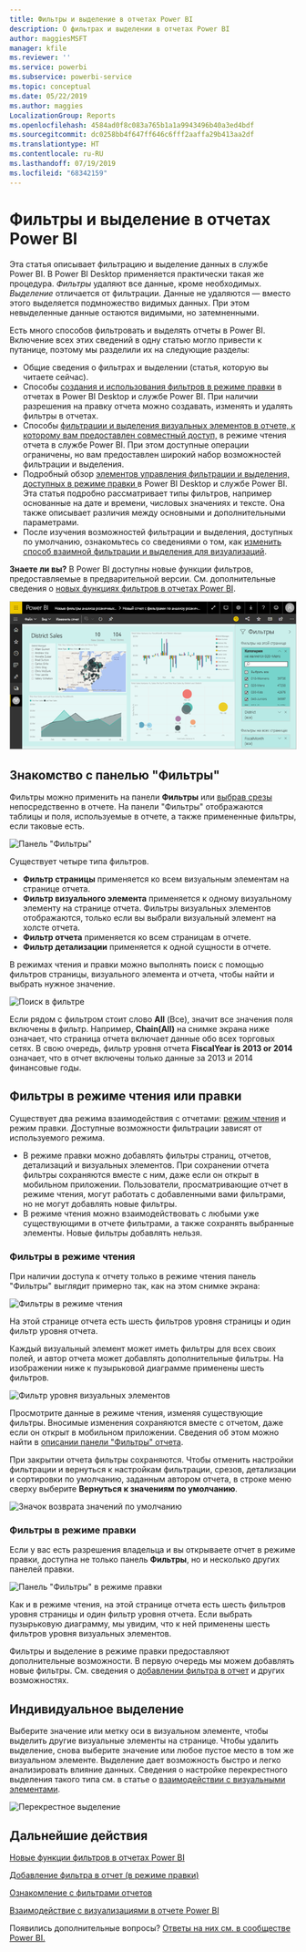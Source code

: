 ```yaml
---
title: Фильтры и выделение в отчетах Power BI
description: О фильтрах и выделении в отчетах Power BI
author: maggiesMSFT
manager: kfile
ms.reviewer: ''
ms.service: powerbi
ms.subservice: powerbi-service
ms.topic: conceptual
ms.date: 05/22/2019
ms.author: maggies
LocalizationGroup: Reports
ms.openlocfilehash: 4584ad0f8c083a765b1a1a9943496b40a3ed4bdf
ms.sourcegitcommit: dc0258bb4f647ff646c6fff2aaffa29b413aa2df
ms.translationtype: HT
ms.contentlocale: ru-RU
ms.lasthandoff: 07/19/2019
ms.locfileid: "68342159"
---
```

# <a name="filters-and-highlighting-in-power-bi-reports"></a>Фильтры и выделение в отчетах Power BI
 Эта статья описывает фильтрацию и выделение данных в службе Power BI. В Power BI Desktop применяется практически такая же процедура. *Фильтры* удаляют все данные, кроме необходимых. *Выделение* отличается от фильтрации. Данные не удаляются — вместо этого выделяется подмножество видимых данных. При этом невыделенные данные остаются видимыми, но затемненными.

Есть много способов фильтровать и выделять отчеты в Power BI. Включение всех этих сведений в одну статью могло привести к путанице, поэтому мы разделили их на следующие разделы:

* Общие сведения о фильтрах и выделении (статья, которую вы читаете сейчас).
* Способы [создания и использования фильтров в режиме правки](power-bi-report-add-filter.md) в отчетах в Power BI Desktop и службе Power BI. При наличии разрешения на правку отчета можно создавать, изменять и удалять фильтры в отчетах.
* Способы [фильтрации и выделения визуальных элементов в отчете, к которому вам предоставлен совместный доступ,](consumer/end-user-interactions.md) в режиме чтения отчета в службе Power BI. При этом доступные операции ограничены, но вам предоставлен широкий набор возможностей фильтрации и выделения.  
* Подробный обзор [элементов управления фильтрации и выделения, доступных в режиме правки ](power-bi-report-add-filter.md) в Power BI Desktop и службе Power BI. Эта статья подробно рассматривает типы фильтров, например основанные на дате и времени, числовых значениях и тексте. Она также описывает различия между основными и дополнительными параметрами.
* После изучения возможностей фильтрации и выделения, доступных по умолчанию, ознакомьтесь со сведениями о том, как [изменить способ взаимной фильтрации и выделения для визуализаций](service-reports-visual-interactions.md).

**Знаете ли вы?** В Power BI доступны новые функции фильтров, предоставляемые в предварительной версии. См. дополнительные сведения о [новых функциях фильтров в отчетах Power BI](power-bi-report-filter.md).

![Новые функции фильтров](media/power-bi-reports-filters-and-highlighting/power-bi-filter-reading.png)


## <a name="intro-to-the-filters-pane"></a>Знакомство с панелью "Фильтры"

Фильтры можно применить на панели **Фильтры** или [выбрав срезы](visuals/power-bi-visualization-slicers.md) непосредственно в отчете. На панели "Фильтры" отображаются таблицы и поля, используемые в отчете, а также примененные фильтры, если таковые есть. 

![Панель "Фильтры"](media/power-bi-reports-filters-and-highlighting/power-bi-add-filter-reading-view.png)

Существует четыре типа фильтров.

- **Фильтр страницы** применяется ко всем визуальным элементам на странице отчета.     
- **Фильтр визуального элемента** применяется к одному визуальному элементу на странице отчета. Фильтры визуальных элементов отображаются, только если вы выбрали визуальный элемент на холсте отчета.    
- **Фильтр отчета** применяется ко всем страницам в отчете.    
- **Фильтр детализации** применяется к одной сущности в отчете.    

В режимах чтения и правки можно выполнять поиск с помощью фильтров страницы, визуального элемента и отчета, чтобы найти и выбрать нужное значение. 

![Поиск в фильтре](media/power-bi-reports-filters-and-highlighting/power-bi-search-filter.png)

Если рядом с фильтром стоит слово **All** (Все), значит все значения поля включены в фильтр.  Например, **Chain(All)** на снимке экрана ниже означает, что страница отчета включает данные обо всех торговых сетях.  В свою очередь, фильтр уровня отчета **FiscalYear is 2013 or 2014** означает, что в отчет включены только данные за 2013 и 2014 финансовые годы.

## <a name="filters-in-reading-or-editing-view"></a>Фильтры в режиме чтения или правки
Существует два режима взаимодействия с отчетами: [режим чтения](consumer/end-user-reading-view.md) и режим правки. Доступные возможности фильтрации зависят от используемого режима.

* В режиме правки можно добавлять фильтры страниц, отчетов, детализаций и визуальных элементов. При сохранении отчета фильтры сохраняются вместе с ним, даже если он открыт в мобильном приложении. Пользователи, просматривающие отчет в режиме чтения, могут работать с добавленными вами фильтрами, но не могут добавлять новые фильтры.
* В режиме чтения можно взаимодействовать с любыми уже существующими в отчете фильтрами, а также сохранять выбранные элементы. Новые фильтры добавлять нельзя.

### <a name="filters-in-reading-view"></a>Фильтры в режиме чтения
При наличии доступа к отчету только в режиме чтения панель "Фильтры" выглядит примерно так, как на этом снимке экрана:

![Фильтры в режиме чтения](media/power-bi-reports-filters-and-highlighting/power-bi-filter-reading-view.png)

На этой странице отчета есть шесть фильтров уровня страницы и один фильтр уровня отчета.

Каждый визуальный элемент может иметь фильтры для всех своих полей, и автор отчета может добавлять дополнительные фильтры. На изображении ниже к пузырьковой диаграмме применены шесть фильтров.

![Фильтр уровня визуальных элементов](media/power-bi-reports-filters-and-highlighting/power-bi-filter-visual-level.png)

Просмотрите данные в режиме чтения, изменяя существующие фильтры. Вносимые изменения сохраняются вместе с отчетом, даже если он открыт в мобильном приложении. Сведения об этом можно найти в [описании панели "Фильтры" отчета](consumer/end-user-report-filter.md).

При закрытии отчета фильтры сохраняются. Чтобы отменить настройки фильтрации и вернуться к настройкам фильтрации, срезов, детализации и сортировки по умолчанию, заданным автором отчета, в строке меню сверху выберите **Вернуться к значениям по умолчанию**.

![Значок возврата значений по умолчанию](media/power-bi-reports-filters-and-highlighting/power-bi-reset-to-default.png)

### <a name="filters-in-editing-view"></a>Фильтры в режиме правки
Если у вас есть разрешения владельца и вы открываете отчет в режиме правки, доступна не только панель **Фильтры**, но и несколько других панелей правки.

![Панель "Фильтры" в режиме правки](media/power-bi-reports-filters-and-highlighting/power-bi-add-filter-editing-view.png)

Как и в режиме чтения, на этой странице отчета есть шесть фильтров уровня страницы и один фильтр уровня отчета. Если выбрать пузырьковую диаграмму, мы увидим, что к ней применены шесть фильтров уровня визуальных элементов.

Фильтры и выделение в режиме правки предоставляют дополнительные возможности. В первую очередь мы можем добавлять новые фильтры. См. сведения о [добавлении фильтра в отчет](power-bi-report-add-filter.md) и других возможностях.

## <a name="ad-hoc-highlighting"></a>Индивидуальное выделение
Выберите значение или метку оси в визуальном элементе, чтобы выделить другие визуальные элементы на странице. Чтобы удалить выделение, снова выберите значение или любое пустое место в том же визуальном элементе. Выделение дает возможность быстро и легко анализировать влияние данных. Сведения о настройке перекрестного выделения такого типа см. в статье о [взаимодействии с визуальными элементами](service-reports-visual-interactions.md).

![Перекрестное выделение](media/power-bi-reports-filters-and-highlighting/power-bi-adhoc-filter.gif)


## <a name="next-steps"></a>Дальнейшие действия

[Новые функции фильтров в отчетах Power BI](power-bi-report-filter.md)

[Добавление фильтра в отчет (в режиме правки)](power-bi-report-add-filter.md)

[Ознакомление с фильтрами отчетов](consumer/end-user-report-filter.md)

[Взаимодействие с визуализациями в отчете Power BI](consumer/end-user-interactions.md)

Появились дополнительные вопросы? [Ответы на них см. в сообществе Power BI.](http://community.powerbi.com/)

